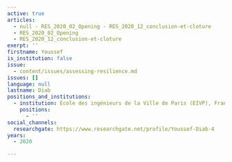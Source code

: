 ```yaml
---
active: true
articles:
  - null - RES_2020_02_Opening - RES_2020_12_conclusion-et-cloture
  - RES_2020_02_Opening
  - RES_2020_12_conclusion-et-cloture
exerpt: ''
firstname: Youssef
is_institution: false
issue:
  - content/issues/assessing-resilience.md
issues: []
language: null
lastname: Diab
positions_and_institutions:
  - institution: Ecole des ingénieurs de la Ville de Paris (EIVP), France
    positions:
      - ''
social_channels:
  researchgate: https://www.researchgate.net/profile/Youssef-Diab-4
years:
  - 2020

---
```

